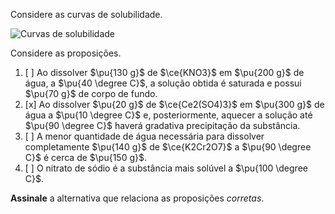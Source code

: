 Considere as curvas de solubilidade.

![Curvas de solubilidade](2E07-1P.svg)

Considere as proposições.

1. [ ] Ao dissolver $\pu{130 g}$ de $\ce{KNO3}$ em $\pu{200 g}$ de água, a $\pu{40 \degree C}$, a solução obtida é saturada e possui $\pu{70 g}$ de corpo de fundo.
2. [x] Ao dissolver $\pu{20 g}$ de $\ce{Ce2(SO4)3}$ em $\pu{300 g}$ de água a $\pu{10 \degree C}$ e, posteriormente, aquecer a solução até $\pu{90 \degree C}$ haverá gradativa precipitação da substância.
3. [ ] A menor quantidade de água necessária para dissolver completamente $\pu{140 g}$ de $\ce{K2Cr2O7}$ a $\pu{90 \degree C}$ é cerca de $\pu{150 g}$.
4. [ ] O nitrato de sódio é a substância mais solúvel a $\pu{100 \degree C}$.


**Assinale** a alternativa que relaciona as proposições *corretas*.


